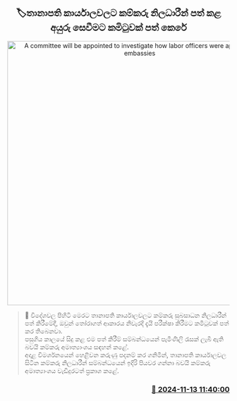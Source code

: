 <p align='center'><b><h2 align='center' title='A committee will be appointed to investigate how labor officers were appointed to embassies'>🏷තානාපති කාර්යාලවලට කම්කරු නිලධාරීන් පත් කළ අයුරු සෙවීමට කමිටුවක් පත් කෙරේ</h2></b></p>
<p align='center'><img src='https://helakuru.sgp1.cdn.digitaloceanspaces.com/esana/images/lib/labour-ministry.jpg' width='600' alt='A committee will be appointed to investigate how labor officers were appointed to embassies'></p>

>📝 විදේශවල පිහිටි මෙරට තානාපති කාර්යාලවලට කම්කරු සුබසාධන නිලධාරීන් පත් කිරීමේදී, ඔවුන් තෝරාගත් ආකාරය නිවැරදි දැයි පරීක්ෂා කිරීමට කමිටුවක් පත් කර තිබෙනවා.<br>පසුගිය කාලයේ සිදු කළ එම පත් කිරීම් සම්බන්ධයෙන් පැමිණිලි රැසක් ලැබී ඇති බවයි කම්කරු අමාත්‍යාංශය සඳහන් කළේ.<br>අදාළ විමර්ශනයෙන් හෙළිවන කරුණු පදනම් කර ගනිමින්, තානාපති කාර්යාලවල සිටින කම්කරු නිලධාරීන් සම්බන්ධයෙන් ඉදිරි පියවර ගන්නා බවයි කම්කරු අමාත්‍යාංශය වැඩිදුරටත් ප්‍රකාශ කළේ. <br>

<h3 align='right'><a href='https://www.helakuru.lk/esana/p/104985/'>📅 2024-11-13 11:40:00</a></h3>
